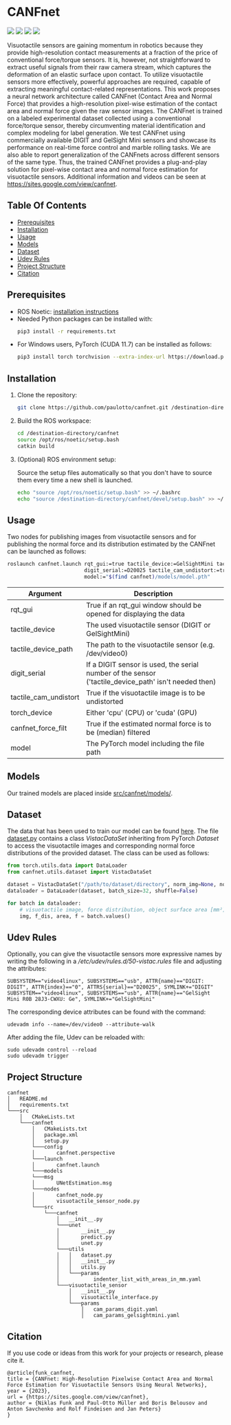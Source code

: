 # CANFnet
<a href="#"><img src="https://img.shields.io/badge/python-v3.8+-blue.svg?logo=python&style=for-the-badge" /></a>
<a href="https://pytorch.org/"><img src="https://img.shields.io/badge/PyTorch-v1.12.1-red.svg?logo=PyTorch&style=for-the-badge" /></a>
<a href="https://sites.google.com/view/canfnet"><img src="https://img.shields.io/badge/ROS-noetic-green.svg?logo=ros&style=for-the-badge" /></a>
<a href="https://sites.google.com/view/canfnet"><img src="https://img.shields.io/badge/Website-CANFnet-color?style=for-the-badge" /></a>

Visuotactile sensors are gaining momentum in robotics because they provide high-resolution contact measurements at 
a fraction of the price of conventional force/torque sensors. It is, however, not straightforward to extract useful 
signals from their raw camera stream, which captures the deformation of an elastic surface upon contact. To utilize 
visuotactile sensors more effectively, powerful approaches are required, capable of extracting meaningful 
contact-related representations. This work proposes a neural network architecture called CANFnet 
(Contact Area and Normal Force) that provides a high-resolution pixel-wise estimation of the contact area and normal 
force given the raw sensor images. The CANFnet is trained on a labeled experimental dataset collected using a 
conventional force/torque sensor, thereby circumventing material identification and complex modeling for label 
generation. We test CANFnet using commercially available DIGIT and GelSight Mini sensors and showcase its performance 
on real-time force control and marble rolling tasks. We are also able to report generalization of the CANFnets across 
different sensors of the same type. Thus, the trained CANFnet provides a plug-and-play solution for pixel-wise contact 
area and normal force estimation for visuotactile sensors. Additional information and videos can be seen at 
https://sites.google.com/view/canfnet.

## Table Of Contents
- [Prerequisites](#prerequisites)
- [Installation](#installation)
- [Usage](#usage)
- [Models](#models)
- [Dataset](#dataset)
- [Udev Rules](#udev-rules)
- [Project Structure](#project-structure)
- [Citation](#citation)

## Prerequisites
- ROS Noetic: [installation instructions](http://wiki.ros.org/noetic/Installation)
- Needed Python packages can be installed with:
    ```bash
    pip3 install -r requirements.txt
    ```
- For Windows users, PyTorch (CUDA 11.7) can be installed as follows:
    ```bash
    pip3 install torch torchvision --extra-index-url https://download.pytorch.org/whl/cu117
    ```

## Installation
1. Clone the repository:
    ```bash
    git clone https://github.com/paulotto/canfnet.git /destination-directory/
    ```
2. Build the ROS workspace:
    ```bash
    cd /destination-directory/canfnet
    source /opt/ros/noetic/setup.bash
    catkin build
    ```
3. (Optional) ROS environment setup:

    Source the setup files automatically so that you don't have to source them every time a new shell is launched.
    ```bash
    echo "source /opt/ros/noetic/setup.bash" >> ~/.bashrc
    echo "source /destination-directory/canfnet/devel/setup.bash" >> ~/.bashrc
    ``` 

## Usage
Two nodes for publishing images from visuotactile sensors and for publishing the normal force and its 
distribution estimated by the CANFnet can be launched as follows:
```bash
roslaunch canfnet.launch rqt_gui:=true tactile_device:=GelSightMini tactile_device_path:=/dev/GelSightMini \
                         digit_serial:=D20025 tactile_cam_undistort:=true torch_device:=cuda canfnet_force_filt:=true \
                         model:="$(find canfnet)/models/model.pth"
```

| Argument              | Description                                                                                          |
|-----------------------|------------------------------------------------------------------------------------------------------|
| rqt_gui               | True if an rqt_gui window should be opened for displaying the data                                   |
| tactile_device        | The used visuotactile sensor (DIGIT or GelSightMini)                                                 |
| tactile_device_path   | The path to the visuotactile sensor (e.g. /dev/video0)                                               |
| digit_serial          | If a DIGIT sensor is used, the serial number of the sensor ('tactile_device_path' isn't needed then) |
| tactile_cam_undistort | True if the visuotactile image is to be undistorted                                                  |
| torch_device          | Either 'cpu' (CPU) or 'cuda' (GPU)                                                                   |
| canfnet_force_filt    | True if the estimated normal force is to be (median) filtered                                        |
| model                 | The PyTorch model including the file path                                                            |

## Models
Our trained models are placed inside [src/canfnet/models/](src/canfnet/models).

## Dataset
The data that has been used to train our model can be found 
[here](https://archimedes.ias.informatik.tu-darmstadt.de/s/6Jroz6Fqsr2faat).
The file [dataset.py](src/canfnet/src/canfnet/utils/dataset.py) contains a class *VistacDataSet* inheriting from 
PyTorch *Dataset* to access the visuotactile images and corresponding normal force distributions of the provided 
dataset. The class can be used as follows:

```python
from torch.utils.data import DataLoader
from canfnet.utils.dataset import VistacDataSet

dataset = VistacDataSet("/path/to/dataset/directory", norm_img=None, norm_lbl=None, augment=False, mmap_mode='r')
dataloader = DataLoader(dataset, batch_size=32, shuffle=False)

for batch in dataloader:
    # visuotactile image, force distribution, object surface area [mm²], force
    img, f_dis, area, f = batch.values()
```

## Udev Rules
Optionally, you can give the visuotactile sensors more expressive names by writing the following in a 
*/etc/udev/rules.d/50-vistac.rules* file and adjusting the attributes:
```
SUBSYSTEM=="video4linux", SUBSYSTEMS=="usb", ATTR{name}=="DIGIT: DIGIT", ATTR{index}=="0", ATTRS{serial}=="D20025", SYMLINK+="DIGIT"
SUBSYSTEM=="video4linux", SUBSYSTEMS=="usb", ATTR{name}=="GelSight Mini R0B 28J3-CWXU: Ge", SYMLINK+="GelSightMini"
```
The corresponding device attributes can be found with the command:
```shell
udevadm info --name=/dev/video0 --attribute-walk
```
After adding the file, Udev can be reloaded with:
```shell
sudo udevadm control --reload
sudo udevadm trigger
```

## Project Structure
```
canfnet
│   README.md
│   requirements.txt   
└───src
    │   CMakeLists.txt
    └───canfnet
        │   CMakeLists.txt
        │   package.xml
        │   setup.py
        └───config
        │       canfnet.perspective        
        └───launch
        │       canfnet.launch
        └───models
        └───msg
        │       UNetEstimation.msg
        └───nodes
        │       canfnet_node.py
        │       visuotactile_sensor_node.py
        └───src
            └───canfnet
                │   __init__.py
                └───unet
                │       __init__.py
                │       predict.py
                │       unet.py
                └───utils
                │   │   dataset.py
                │   │   __init__.py
                │   │   utils.py
                │   └───params
                │           indenter_list_with_areas_in_mm.yaml
                └───visuotactile_sensor
                    │   __init__.py
                    │   visuotactile_interface.py
                    └───params
                        │   cam_params_digit.yaml
                        │   cam_params_gelsightmini.yaml
```

## Citation

If you use code or ideas from this work for your projects or research, please cite it.
```
@article{funk_canfnet,
title = {CANFnet: High-Resolution Pixelwise Contact Area and Normal Force Estimation for Visuotactile Sensors Using Neural Networks},
year = {2023},
url = {https://sites.google.com/view/canfnet},
author = {Niklas Funk and Paul-Otto Müller and Boris Belousov and Anton Savchenko and Rolf Findeisen and Jan Peters}
}
```